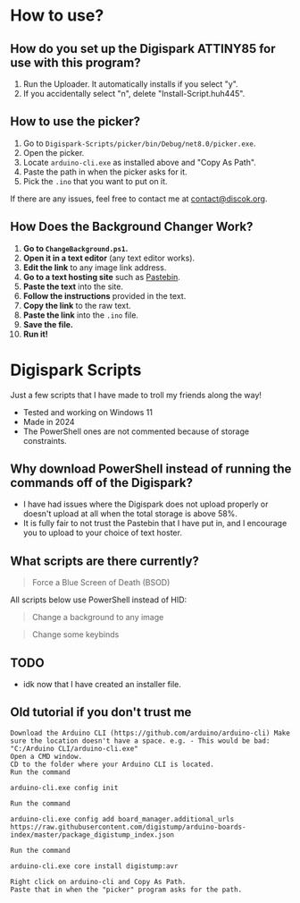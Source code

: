 
# How to use?

## How do you set up the Digispark ATTINY85 for use with this program?
1. Run the Uploader. It automatically installs if you select "y".
2. If you accidentally select "n", delete "Install-Script.huh445".

## How to use the picker?
1. Go to `Digispark-Scripts/picker/bin/Debug/net8.0/picker.exe`.
2. Open the picker.
3. Locate `arduino-cli.exe` as installed above and "Copy As Path".
4. Paste the path in when the picker asks for it.
5. Pick the `.ino` that you want to put on it.

If there are any issues, feel free to contact me at contact@discok.org.

## How Does the Background Changer Work?

1. **Go to `ChangeBackground.ps1`.**
2. **Open it in a text editor** (any text editor works).
3. **Edit the link** to any image link address.
4. **Go to a text hosting site** such as [Pastebin](https://pastebin.com/).
5. **Paste the text** into the site.
6. **Follow the instructions** provided in the text.
7. **Copy the link** to the raw text.
8. **Paste the link** into the `.ino` file.
9. **Save the file.**
10. **Run it!**

# Digispark Scripts
Just a few scripts that I have made to troll my friends along the way!
- Tested and working on Windows 11
- Made in 2024
- The PowerShell ones are not commented because of storage constraints.

## Why download PowerShell instead of running the commands off of the Digispark?
- I have had issues where the Digispark does not upload properly or doesn't upload at all when the total storage is above 58%.
- It is fully fair to not trust the Pastebin that I have put in, and I encourage you to upload to your choice of text hoster.

## What scripts are there currently?
> Force a Blue Screen of Death (BSOD)

All scripts below use PowerShell instead of HID:
> Change a background to any image

> Change some keybinds

## TODO
- idk now that I have created an installer file.

## Old tutorial if you don't trust me

    Download the Arduino CLI (https://github.com/arduino/arduino-cli) Make sure the location doesn't have a space. e.g. - This would be bad: "C:/Arduino CLI/arduino-cli.exe"
    Open a CMD window.
    CD to the folder where your Arduino CLI is located.
    Run the command

    arduino-cli.exe config init

    Run the command

    arduino-cli.exe config add board_manager.additional_urls https://raw.githubusercontent.com/digistump/arduino-boards-index/master/package_digistump_index.json

    Run the command

    arduino-cli.exe core install digistump:avr

    Right click on arduino-cli and Copy As Path.
    Paste that in when the "picker" program asks for the path.
